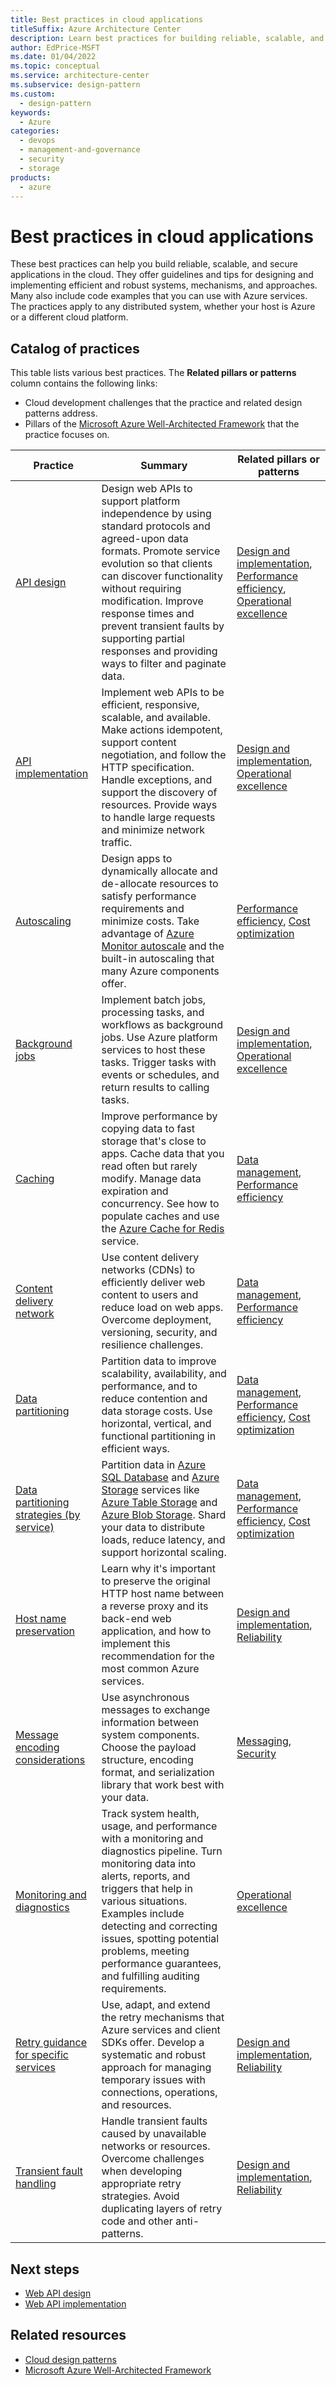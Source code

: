 ```yaml
---
title: Best practices in cloud applications
titleSuffix: Azure Architecture Center
description: Learn best practices for building reliable, scalable, and secure applications in the cloud. See resources on caching, partitioning, monitoring, and other areas.
author: EdPrice-MSFT
ms.date: 01/04/2022
ms.topic: conceptual
ms.service: architecture-center
ms.subservice: design-pattern
ms.custom:
  - design-pattern
keywords:
  - Azure
categories:
  - devops
  - management-and-governance
  - security
  - storage
products:
  - azure
---
```


# Best practices in cloud applications

These best practices can help you build reliable, scalable, and secure applications in the cloud. They offer guidelines and tips for designing and implementing efficient and robust systems, mechanisms, and approaches. Many also include code examples that you can use with Azure services. The practices apply to any distributed system, whether your host is Azure or a different cloud platform.

## Catalog of practices

This table lists various best practices. The **Related pillars or patterns** column contains the following links:

- Cloud development challenges that the practice and related design patterns address.
- Pillars of the [Microsoft Azure Well-Architected Framework][Microsoft Azure Well-Architected Framework] that the practice focuses on.

| Practice | Summary | Related pillars or patterns |
| ------- | ------- | -------- |
| [API design][Web API design] | Design web APIs to support platform independence by using standard protocols and agreed-upon data formats. Promote service evolution so that clients can discover functionality without requiring modification. Improve response times and prevent transient faults by supporting partial responses and providing ways to filter and paginate data. | [Design and implementation][Design and implementation patterns], [Performance efficiency][Overview of the performance efficiency pillar], [Operational excellence][Overview of the operational excellence pillar] |
| [API implementation][Web API implementation] | Implement web APIs to be efficient, responsive, scalable, and available. Make actions idempotent, support content negotiation, and follow the HTTP specification. Handle exceptions, and support the discovery of resources. Provide ways to handle large requests and minimize network traffic. | [Design and implementation][Design and implementation patterns], [Operational excellence][Overview of the operational excellence pillar] |
| [Autoscaling][Autoscaling] | Design apps to dynamically allocate and de-allocate resources to satisfy performance requirements and minimize costs. Take advantage of [Azure Monitor autoscale][Overview of autoscale in Microsoft Azure] and the built-in autoscaling that many Azure components offer. | [Performance efficiency][Overview of the performance efficiency pillar], [Cost optimization][Principles of cost optimization] |
| [Background jobs][Background jobs] | Implement batch jobs, processing tasks, and workflows as background jobs. Use Azure platform services to host these tasks. Trigger tasks with events or schedules, and return results to calling tasks. | [Design and implementation][Design and implementation patterns], [Operational excellence][Overview of the operational excellence pillar] |
| [Caching][Caching] | Improve performance by copying data to fast storage that's close to apps. Cache data that you read often but rarely modify. Manage data expiration and concurrency. See how to populate caches and use the [Azure Cache for Redis][About Azure Cache for Redis] service. | [Data management][Data Management patterns], [Performance efficiency][Overview of the performance efficiency pillar] |
| [Content delivery network][Best practices for using content delivery networks (CDNs)] | Use content delivery networks (CDNs) to efficiently deliver web content to users and reduce load on web apps. Overcome deployment, versioning, security, and resilience challenges. | [Data management][Data Management patterns], [Performance efficiency][Overview of the performance efficiency pillar] |
| [Data partitioning][Horizontal, vertical, and functional data partitioning]| Partition data to improve scalability, availability, and performance, and to reduce contention and data storage costs. Use horizontal, vertical, and functional partitioning in efficient ways. | [Data management][Data Management patterns], [Performance efficiency][Overview of the performance efficiency pillar], [Cost optimization][Principles of cost optimization] |
| [Data partitioning strategies (by service)][Data partitioning strategies] | Partition data in [Azure SQL Database][What is Azure SQL Database?] and [Azure Storage][Introduction to the core Azure Storage services] services like [Azure Table Storage][What is Azure Table storage?] and [Azure Blob Storage][Introduction to Azure Blob storage]. Shard your data to distribute loads, reduce latency, and support horizontal scaling. | [Data management][Data Management patterns], [Performance efficiency][Overview of the performance efficiency pillar], [Cost optimization][Principles of cost optimization] |
| [Host name preservation][Host name preservation] | Learn why it's important to preserve the original HTTP host name between a reverse proxy and its back-end web application, and how to implement this recommendation for the most common Azure services. | [Design and implementation][Design and implementation patterns], [Reliability][Principles of the reliability pillar] |
| [Message encoding considerations][Message encoding considerations] | Use asynchronous messages to exchange information between system components. Choose the payload structure, encoding format, and serialization library that work best with your data. | [Messaging][Messaging patterns], [Security][Overview of the security pillar] |
| [Monitoring and diagnostics][Best practices for monitoring cloud applications] | Track system health, usage, and performance with a monitoring and diagnostics pipeline. Turn monitoring data into alerts, reports, and triggers that help in various situations. Examples include detecting and correcting issues, spotting potential problems, meeting performance guarantees, and fulfilling auditing requirements. | [Operational excellence][Overview of the operational excellence pillar] |
| [Retry guidance for specific services][Retry guidance for Azure services] | Use, adapt, and extend the retry mechanisms that Azure services and client SDKs offer. Develop a systematic and robust approach for managing temporary issues with connections, operations, and resources. | [Design and implementation][Design and implementation patterns], [Reliability][Principles of the reliability pillar] |
| [Transient fault handling][Transient fault handling] | Handle transient faults caused by unavailable networks or resources. Overcome challenges when developing appropriate retry strategies. Avoid duplicating layers of retry code and other anti-patterns. | [Design and implementation][Design and implementation patterns], [Reliability][Principles of the reliability pillar] |

## Next steps

- [Web API design][Web API design]
- [Web API implementation][Web API implementation]

## Related resources

- [Cloud design patterns][Cloud Design Patterns]
- [Microsoft Azure Well-Architected Framework][Microsoft Azure Well-Architected Framework]

[About Azure Cache for Redis]: /azure/azure-cache-for-redis/cache-overview
[Autoscaling]: ./auto-scaling.md
[Background jobs]: ./background-jobs.md
[Best practices for monitoring cloud applications]: ./monitoring.yml
[Best practices for using content delivery networks (CDNs)]: ./cdn.yml
[Caching]: ./caching.yml
[Cloud Design Patterns]: ../patterns/index.md
[Data Management patterns]: ../patterns/category/data-management.md
[Data partitioning strategies]: ./data-partitioning-strategies.yml
[Design and implementation patterns]: ../patterns/category/design-implementation.md
[Horizontal, vertical, and functional data partitioning]: ./data-partitioning.yml
[Host name preservation]: ./host-name-preservation.md
[Introduction to Azure Blob storage]: /azure/storage/blobs/storage-blobs-introduction
[Introduction to the core Azure Storage services]: /azure/storage/common/storage-introduction
[Message encoding considerations]: ./message-encode.md
[Messaging patterns]: ../patterns/category/messaging.md
[Microsoft Azure Well-Architected Framework]: /azure/architecture/framework/index
[Overview of autoscale in Microsoft Azure]: /azure/azure-monitor/autoscale/autoscale-overview
[Overview of the operational excellence pillar]: /azure/architecture/framework/devops/overview
[Overview of the performance efficiency pillar]: /azure/architecture/framework/scalability/overview
[Overview of the security pillar]: /azure/architecture/framework/security/overview
[Principles of cost optimization]: /azure/architecture/framework/cost/overview
[Principles of the reliability pillar]: /azure/architecture/framework/resiliency/principles
[Retry guidance for Azure services]: ./retry-service-specific.md
[Transient fault handling]: ./transient-faults.md
[Web API design]: ./api-design.md
[Web API implementation]: ./api-implementation.md
[What is Azure SQL Database?]: /azure/azure-sql/database/sql-database-paas-overview
[What is Azure Table storage?]: /azure/storage/tables/table-storage-overview
